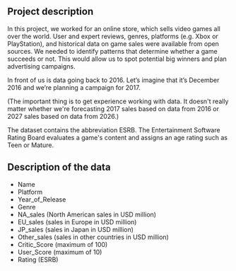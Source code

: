 ## Project description

In this project, we worked for an online store, which sells video games all over the world. User and expert reviews, genres, platforms (e.g. Xbox or PlayStation), and historical data on game sales were available from open sources. We needed to identify patterns that determine whether a game succeeds or not. This would allow us to spot potential big winners and plan advertising campaigns.

In front of us is data going back to 2016. Let’s imagine that it’s December 2016 and we’re planning a campaign for 2017.

(The important thing is to get experience working with data. It doesn't really matter whether we're forecasting 2017 sales based on data from 2016 or 2027 sales based on data from 2026.)

The dataset contains the abbreviation ESRB. The Entertainment Software Rating Board evaluates a game's content and assigns an age rating such as Teen or Mature.
## Description of the data

- Name
- Platform
- Year_of_Release
- Genre
- NA_sales (North American sales in USD million)
- EU_sales (sales in Europe in USD million)
- JP_sales (sales in Japan in USD million)
- Other_sales (sales in other countries in USD million)
- Critic_Score (maximum of 100)
- User_Score (maximum of 10)
- Rating (ESRB)
